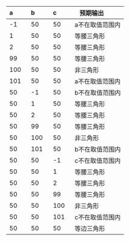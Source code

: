 ﻿| a&ensp;&ensp;&ensp;&ensp;| b&ensp;&ensp;&ensp;&ensp; | c&ensp;&ensp;&ensp;&ensp;| 预期输出&ensp;&ensp;&ensp;&ensp;      |
|-----|-----|-----|----------|
| \-1 | 50  | 50  | a不在取值范围内 |
| 1   | 50  | 50  | 等腰三角形    |
| 2   | 50  | 50  | 等腰三角形    |
| 99  | 50  | 50  | 等腰三角形    |
| 100 | 50  | 50  | 非三角形     |
| 101 | 50  | 50  | a不在取值范围内 |
| 50  | \-1 | 50  | b不在取值范围内 |
| 50  | 1   | 50  | 等腰三角形    |
| 50  | 2   | 50  | 等腰三角形    |
| 50  | 99  | 50  | 等腰三角形    |
| 50  | 100 | 50  | 非三角形     |
| 50  | 101 | 50  | b不在取值范围内 |
| 50  | 50  | \-1 | c不在取值范围内 |
| 50  | 50  | 1   | 等腰三角形    |
| 50  | 50  | 2   | 等腰三角形    |
| 50  | 50  | 99  | 等腰三角形    |
| 50  | 50  | 100 | 非三角形     |
| 50  | 50  | 101 | c不在取值范围内 |
| 50  | 50  | 50  | 等边三角形    |
